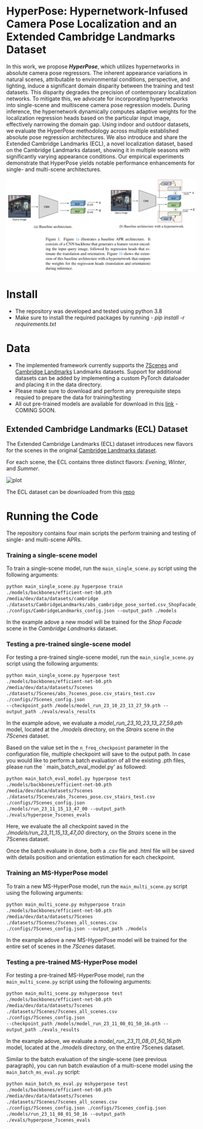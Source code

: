 # HyperPose: Hypernetwork-Infused Camera Pose Localization and an Extended Cambridge Landmarks Dataset

In this work, we propose ***HyperPose***, which utilizes hypernetworks in absolute camera pose regressors. The inherent appearance variations in natural scenes, attributable to environmental conditions, perspective, and lighting, induce a significant domain disparity between the training and test datasets. This disparity degrades the precision of contemporary localization networks. To mitigate this, we advocate for incorporating hypernetworks into single-scene and multiscene camera pose regression models. During inference, the hypernetwork dynamically computes adaptive weights for the localization regression heads based on the particular input image, effectively narrowing the domain gap. Using indoor and outdoor datasets, we evaluate the HyperPose methodology across multiple established absolute pose regression architectures. We also introduce and share the Extended Cambridge Landmarks (ECL), a novel localization dataset, based on the Cambridge Landmarks dataset, showing it in multiple seasons with significantly varying appearance conditions. Our empirical experiments demonstrate that HyperPose yields notable performance enhancements for single- and multi-scene architectures.

![plot](./img/hyperpose_arch_intro.png?raw=true "Title")

# Install

* The repository was developed and tested using python 3.8
* Make sure to install the required packages by running - *pip install -r requirements.txt*

# Data

* The implemented framework currently supports
  the [7Scenes](https://www.microsoft.com/en-us/research/project/rgb-d-dataset-7-scenes/)
  and [Cambridge Landmarks](https://www.repository.cam.ac.uk/items/53788265-cb98-42ee-b85b-7a0cbc8eddb3) Landmarks
  datasets. Support for additional datasets can be added by implementing a custom PyTorch dataloader and placing it in
  the data directory.
* Please make sure to download and perform any prerequisite steps requied to prepare the data for training/testing
* All out pre-trained models are available for download in
  this [link]() - COMING SOON.

## Extended Cambridge Landmarks (ECL) Dataset

The Extended Cambridge Landmarks (ECL) dataset introduces new flavors for the scenes in the
original [Cambridge Landmarks dataset](https://www.repository.cam.ac.uk/items/53788265-cb98-42ee-b85b-7a0cbc8eddb3).

For each scene, the ECL contains three distinct flavors: *Evening*, *Winter*, and *Summer*.

![plot](https://anonymous.4open.science/r/extcambridgelandmarks-7A55/static/images/ecl_teaser.png?raw=true "Title")

The ECL dataset can be downloaded from this [repo](https://anonymous.4open.science/r/extcambridgelandmarks-7A55)

# Running the Code

The repository contains four main scripts the perform training and testing of single- and multi-scene APRs.

### Training a single-scene model

To train a single-scene model, run the `main_single_scene.py` script using the following arguments:

```
python main_single_scene.py hyperpose train ./models/backbones/efficient-net-b0.pth /media/dev/data/datasets/cambridge ./datasets/CambridgeLandmarks/abs_cambridge_pose_sorted.csv_ShopFacade_train.csv ./configs/CambridgeLandmarks_config.json --output_path ./models
```

In the example adove a new model will be trained for the *Shop Facade* scene in the *Cambridge Landmarks* dataset.

### Testing a pre-trained single-scene model

For testing a pre-trained single-scene model, run the `main_single_scene.py` script using the following arguments:

```
python main_single_scene.py hyperpose test ./models/backbones/efficient-net-b0.pth /media/dev/data/datasets/7scenes ./datasets/7Scenes/abs_7scenes_pose.csv_stairs_test.csv ./configs/7Scenes_config.json
--checkpoint_path /models/model_run_23_10_23_13_27_59.pth --output_path ./evals/evals_results
```

In the example adove, we evaluate a *model_run_23_10_23_13_27_59.pth* model, located at the *./models* directory, on the
*Strairs* scene in the *7Scenes* dataset.

Based on the value set in the `n_freq_checkpoint` parameter in the configuration file, multiple checkpoint will save to
the output path.
In case you would like to perform a batch evaluation of all the existing .pth files, please run the `
main_batch_eval_model.py' as followed:

```
python main_batch_eval_model.py hyperpose test ./models/backbones/efficient-net-b0.pth /media/dev/data/datasets/7scenes ./datasets/7Scenes/abs_7scenes_pose.csv_stairs_test.csv ./configs/7Scenes_config.json
./models/run_23_11_15_13_47_00 --output_path ./evals/hyperpose_7scenes_evals
```

Here, we evaluate the all checkpoint saved in the *./models/run_23_11_15_13_47_00* directory, on the *Strairs* scene in
the 7Scenes dataset.

Once the batch evaluate in done, both a .csv file and .html file will be saved with details position and orientation
estimation for each checkpoint.

### Training an MS-HyperPose model

To train a new MS-HyperPose model, run the `main_multi_scene.py` script using the following arguments:

```
python main_multi_scene.py mshyperpose train ./models/backbones/efficient-net-b0.pth /media/dev/data/datasets/7Scenes ./datasets/7Scenes/7scenes_all_scenes.csv ./configs/7Scenes_config.json --output_path ./models
```

In the example adove a new MS-HyperPose model will be trained for the entire set of scenes in the *7Scenes* dataset.

### Testing a pre-trained MS-HyperPose model

For testing a pre-trained MS-HyperPose model, run the `main_multi_scene.py` script using the following arguments:

```
python main_multi_scene.py mshyperpose test ./models/backbones/efficient-net-b0.pth /media/dev/data/datasets/7scenes ./datasets/7Scenes/7scenes_all_scenes.csv ./configs/7Scenes_config.json
--checkpoint_path /models/model_run_23_11_08_01_50_16.pth --output_path ./evals_results
```

In the example adove, we evaluate a *model_run_23_11_08_01_50_16.pth* model, located at the *./models* directory, on the
entire 7Scenes dataset.

Similar to the batch evaluation of the single-scene (see previous paragraph), you can run batch evalaution of a
multi-scene model using the `main_batch_ms_eval.py` script:

```
python main_batch_ms_eval.py mshyperpose test ./models/backbones/efficient-net-b0.pth /media/dev/data/datasets/7scenes ./datasets/7Scenes/7scenes_all_scenes.csv ./configs/7Scenes_config.json ./configs/7Scenes_config.json
./models/run_23_11_08_01_50_16 --output_path ./evals/hyperpose_7scenes_evals
```
